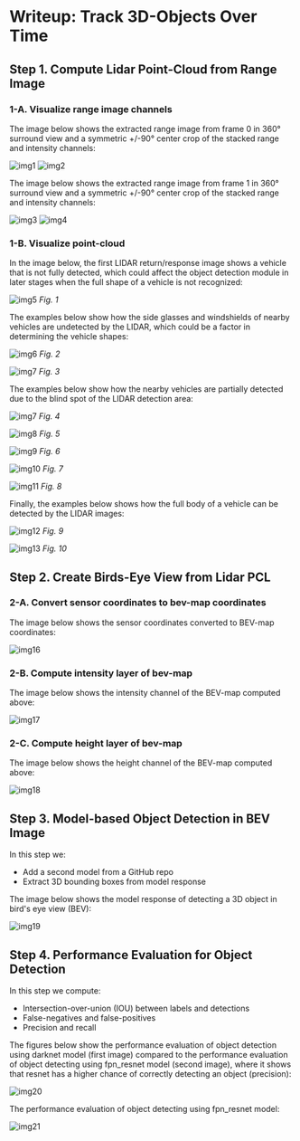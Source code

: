# Writeup: Track 3D-Objects Over Time

## Step 1. Compute Lidar Point-Cloud from Range Image

### 1-A. Visualize range image channels

The image below shows the extracted range image from frame 0 in  360° surround view and a symmetric +/-90° center crop of the stacked range and intensity channels:

![img1](results/range_image_frame0.png)
![img2](results/range_image_cropped_frame0.png)

The image below shows the extracted range image from frame 1 in  360° surround view and a symmetric +/-90° center crop of the stacked range and intensity channels:

![img3](results/range_image_frame1.png)
![img4](results/range_image_cropped_frame1.png)

### 1-B. Visualize point-cloud 

In the image below, the first LIDAR return/response image shows a vehicle that is not fully detected, which could affect the object detection module in later stages when the full shape of a vehicle is not recognized:

![img5](results/return_1.png)
*Fig. 1*

The examples below show how the side glasses and windshields of nearby vehicles are undetected by the LIDAR, which could be a factor in determining the vehicle shapes:

![img6](results/glasses.png)
*Fig. 2*

![img7](results/glasses2.png)
*Fig. 3*

The examples below show how the nearby vehicles are partially detected due to the blind spot of the LIDAR detection area:

![img7](results/side_car.png)
*Fig. 4*

![img8](results/side_car2.png)
*Fig. 5*

![img9](results/side_car3.png) 
*Fig. 6*

![img10](results/side_car4.png)
*Fig. 7*

![img11](results/side_car5.png)
*Fig. 8*

Finally, the examples below shows how the full body of a vehicle can be detected by the LIDAR images:

![img12](results/full_body.png)
*Fig. 9*

![img13](results/full_body2.png)
*Fig. 10*

## Step 2. Create Birds-Eye View from Lidar PCL
### 2-A. Convert sensor coordinates to bev-map coordinates

The image below shows the sensor coordinates converted to BEV-map coordinates:

![img16](results/bev_pcl.png)

### 2-B. Compute intensity layer of bev-map

The image below shows the intensity channel of the BEV-map computed above:

![img17](results/bev_intensity_channel.png)

### 2-C. Compute height layer of bev-map

The image below shows the height channel of the BEV-map computed above:

![img18](results/bev_height_channel.png)

## Step 3. Model-based Object Detection in BEV Image

In this step we:
* Add a second model from a GitHub repo
* Extract 3D bounding boxes from model response 

The image below shows the model response of detecting a 3D object in bird's eye view (BEV):

![img19](results/labels_detected.png)

## Step 4. Performance Evaluation for Object Detection

In this step we compute:
* Intersection-over-union (IOU) between labels and detections 
* False-negatives and false-positives 
* Precision and recall

The figures below show the performance evaluation of object detection using darknet model (first image) compared to the performance evaluation of object detecting using fpn_resnet model (second image), where it shows that resnet has a higher chance of correctly detecting an object (precision):

![img20](results/darknet.png)

The performance evaluation of object detecting using fpn_resnet model:

![img21](results/resnet.png)
